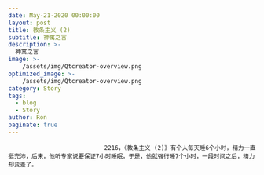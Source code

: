 ```yaml
---
date: May-21-2020 00:00:00
layout: post
title: 教条主义 (2)
subtitle: 神寓之言
description: >-
  神寓之言
image: >-
    /assets/img/Qtcreator-overview.png
optimized_image: >-
    /assets/img/Qtcreator-overview.png
category: Story
tags:
  - blog
  - Story
author: Ron
paginate: true
---
```


							　　2216，《教条主义 (2)》有个人每天睡6个小时，精力一直挺充沛，后来，他听专家说要保证7小时睡眠，于是，他就强行睡7个小时，一段时间之后，精力却变差了。
							
							
						